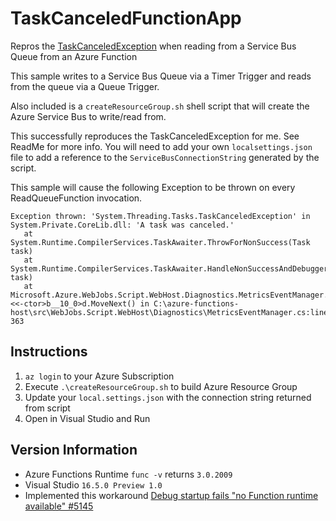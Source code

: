 # TaskCanceledFunctionApp
Repros the [TaskCanceledException](https://github.com/Azure/azure-functions-host/issues/5216) when reading from a Service Bus Queue from an Azure Function

This sample writes to a Service Bus Queue via a Timer Trigger and reads from the queue via a Queue Trigger.

Also included is a `createResourceGroup.sh` shell script that will create the Azure Service Bus to write/read from.

This successfully reproduces the TaskCanceledException for me. See ReadMe for more info. You will need to add your own `localsettings.json` file to add a reference to the `ServiceBusConnectionString` generated by the script.

This sample will cause the following Exception to be thrown on every ReadQueueFunction invocation.

```
Exception thrown: 'System.Threading.Tasks.TaskCanceledException' in System.Private.CoreLib.dll: 'A task was canceled.'
   at System.Runtime.CompilerServices.TaskAwaiter.ThrowForNonSuccess(Task task)
   at System.Runtime.CompilerServices.TaskAwaiter.HandleNonSuccessAndDebuggerNotification(Task task)
   at Microsoft.Azure.WebJobs.Script.WebHost.Diagnostics.MetricsEventManager.FunctionActivityTracker.<<-ctor>b__10_0>d.MoveNext() in C:\azure-functions-host\src\WebJobs.Script.WebHost\Diagnostics\MetricsEventManager.cs:line 363
```

## Instructions
1. `az login` to your Azure Subscription
1. Execute `.\createResourceGroup.sh` to build Azure Resource Group
1. Update your `local.settings.json` with the connection string returned from script
1. Open in Visual Studio and Run

## Version Information
* Azure Functions Runtime `func -v` returns `3.0.2009`
* Visual Studio `16.5.0 Preview 1.0`
* Implemented this workaround [Debug startup fails "no Function runtime available" #5145](https://github.com/Azure/azure-functions-host/issues/5145)
